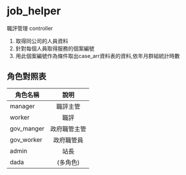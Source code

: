 # job_helper
職評管理
controller

1. 取得同公司的人員資料 
1. 針對每個人員取得服務的個案編號 
1. 用此個案編號作為條件取出case_arr資料表的資料,依年月群組統計時數


角色對照表
----------
| 角色名稱 | 說明 |
| ------------ | :-----------: | 
| manager      |  職評主管 |  
| worker      |   職評    |         
| gov_manger  |     政府職管主管      | 
| gov_worker  |     政府職管員      | 
| admin  |     站長      | 
| dada  |     (多角色)      | 
